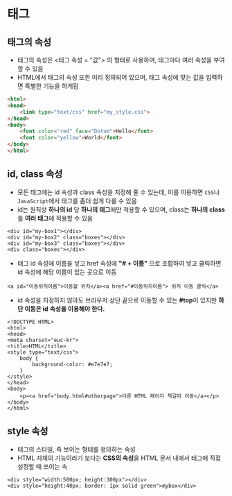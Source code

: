 # 태그
## 태그의 속성
- 태그의 속성은 <태그 속성 = "값"> 의 형태로 사용하며, 태그마다 여러 속성을 부여할 수 있음
- HTML에서 태그의 속성 또한 미리 정의되어 있으며, 태그 속성에 맞는 값을 입력하면 특별한 기능을 하게됨
```html
<html>
<head>
	<link type="text/css" href="my_style.css">
</head>
<body>
	<font color="red" face="Dotum">Hello</font>
	<font color="yellow">World</font>
</body>
</html>
```
## id, class 속성
- 모든 태그에는 id 속성과 class 속성을 지정해 줄 수 있는데, 이를 이용하면 `CSS`나 `JavaScript`에서 태그를 좀더 쉽게 다룰 수 있음
- id는 원칙상 **하나의 id** 당 **하나의 태그**에만 적용할 수 있으며, class는 **하나의 class**를 **여러 태그**에 적용할 수 있음
```
<div id="my-box1"></div>
<div id="my-box2" class="boxes"></div>
<div id="my-box3" class="boxes"></div>
<div class="boxes"></div>
```
- <a> 태그 id 속성에 이름을 넣고 href 속성에 **"# + 이름"** 으로 조합하여 넣고 클릭하면 id 속성에 해당 이름이 있는 곳으로 이동
```
<a id="이동위치이름">이동할 위치</a><a href="#이동위치이름"> 위치 이동 클릭</a>
```
- id 속성을 지정하지 않아도 브라우저 상단 끝으로 이동할 수 있는 **#top**이 있지만 **하단 이동은 id 속성을 이용해야 한다.**
```
<!DOCTYPE HTML>
<html>
<head>
<meta charset="euc-kr">
<title>HTML</title>
<style type="text/css">
	body {
		background-color: #e7e7e7;
	}
</style>
</head>
<body>
	<p><a href="body.html#otherpage">다른 HTML 페이지 책갈피 이동</a></p>
</body>
</html>
```
## style 속성
- 태그의 스타일, 즉 보이는 형태를 정의하는 속성
- HTML 자체의 기능이라기 보다는 **CSS의 속성**을 HTML 문서 내에서 태그에 직접 설정할 때 쓰이는 속
```
<div style="width:500px; height:300px"></div>
<div style="height:40px; border: 1px solid green">mybox</div>
```
